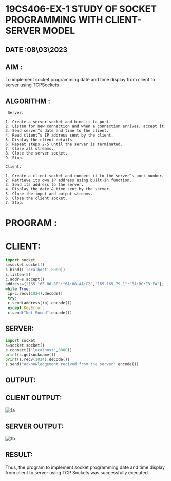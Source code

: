 # 19CS406-EX-1 STUDY OF SOCKET PROGRAMMING WITH CLIENT-SERVER MODEL

## DATE :08\03\2023

## AIM : 
To implement socket programming date and time display from client to
server using TCPSockets

## ALGORITHM :
```
 Server:

1. Create a server socket and bind it to port.
2. Listen for new connection and when a connection arrives, accept it.
3. Send server‟s date and time to the client.
4. Read client‟s IP address sent by the client.
5. Display the client details.
6. Repeat steps 2-5 until the server is terminated.
7. Close all streams.
8. Close the server socket.
9. Stop.

Client:

1. Create a client socket and connect it to the server‟s port number.
2. Retrieve its own IP address using built-in function.
3. Send its address to the server.
4. Display the date & time sent by the server.
5. Close the input and output streams.
6. Close the client socket.
7. Stop.

```

# PROGRAM :

# CLIENT:
```PYTHON 3
import socket
s=socket.socket()
s.bind(('localhost',8000))
s.listen(5)
c,addr=s.accept()
address={"165.165.80.80":"6A:08:AA:C2","165.165.79.1":"8A:BC:E3:FA"};
while True:
 ip=c.recv(1024).decode()
 try:
 c.send(address[ip].encode())
 except KeyError:
 c.send("Not Found".encode()) 
```
## SERVER:
```PYTHON 3
import socket
s=socket.socket()
s.connect(('localhost',8000))
print(s.getsockname())
print(s.recv(1024).decode())
s.send("acknowledgement recived from the server".encode())
```

## OUTPUT:
## CLIENT OUTPUT:
![1a](https://github.com/JoshuaSamuel7/19CS406-EX-1/assets/118343296/9b7c7180-d7be-4542-bcc4-2aebcc8cd199)

## SERVER OUTPUT:

![1b](https://github.com/JoshuaSamuel7/19CS406-EX-1/assets/118343296/d1fc6639-da97-4d29-8fa6-c22a967b2068)

## RESULT: 
Thus, the program to implement socket programming date and time display from client to
server using TCP Sockets was successfully executed.

